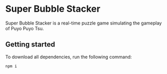 # Super Bubble Stacker

Super Bubble Stacker is a real-time puzzle game simulating the gameplay of Puyo Puyo Tsu.

## Getting started

To download all dependencies, run the following command:

```sh
npm i
```
